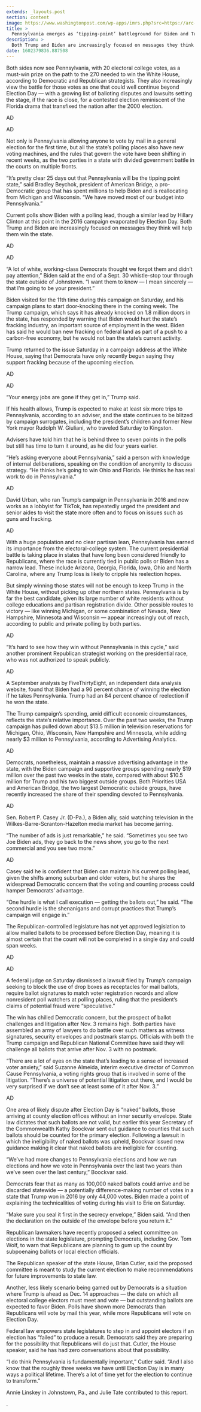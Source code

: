```yaml
--- 
extends: _layouts.post 
section: content 
image: https://www.washingtonpost.com/wp-apps/imrs.php?src=https://arc-anglerfish-washpost-prod-washpost.s3.amazonaws.com/public/2WAMN4ALIUI6XBYZBXYVTUKHSQ.jpg&w=1440 
title: > 
  Pennsylvania emerges as ‘tipping-point’ battleground for Biden and Trump — before and after Election Day 
description: > 
  Both Trump and Biden are increasingly focused on messages they think will help them win the state.ADA September analysis by FiveThirtyEight, an independent data analysis website, found that Biden had a 96 percent chance of winning the election if he takes Pennsylvania.Officials with both the Trump campaign and Republican National Committee have said they will challenge all ballots that arrive after Nov. 3 with no postmark.Polls have shown more Democrats than Republicans will vote by mail this year, while more Republicans will vote on Election Day.“And I also know that the roughly three weeks we have until Election Day is in many ways a political lifetime. 
date: 1602379836.887508 
--- 
```

Both sides now see Pennsylvania, with 20 electoral college votes, as a must-win prize on the path to the 270 needed to win the White House, according to Democratic and Republican strategists. They also increasingly view the battle for those votes as one that could well continue beyond Election Day — with a growing list of balloting disputes and lawsuits setting the stage, if the race is close, for a contested election reminiscent of the Florida drama that transfixed the nation after the 2000 election.

AD

AD

Not only is Pennsylvania allowing anyone to vote by mail in a general election for the first time, but all the state’s polling places also have new voting machines, and the rules that govern the vote have been shifting in recent weeks, as the two parties in a state with divided government battle in the courts on multiple fronts.

“It’s pretty clear 25 days out that Pennsylvania will be the tipping point state,” said Bradley Beychok, president of American Bridge, a pro-Democratic group that has spent millions to help Biden and is reallocating from Michigan and Wisconsin. “We have moved most of our budget into Pennsylvania.”

Current polls show Biden with a polling lead, though a similar lead by Hillary Clinton at this point in the 2016 campaign evaporated by Election Day. Both Trump and Biden are increasingly focused on messages they think will help them win the state.

AD

AD

“A lot of white, working-class Democrats thought we forgot them and didn’t pay attention,” Biden said at the end of a Sept. 30 whistle-stop tour through the state outside of Johnstown. “I want them to know — I mean sincerely — that I’m going to be your president.”

Biden visited for the 11th time during this campaign on Saturday, and his campaign plans to start door-knocking there in the coming week. The Trump campaign, which says it has already knocked on 1.8 million doors in the state, has responded by warning that Biden would hurt the state’s fracking industry, an important source of employment in the west. Biden has said he would ban new fracking on federal land as part of a push to a carbon-free economy, but he would not ban the state’s current activity.

Trump returned to the issue Saturday in a campaign address at the White House, saying that Democrats have only recently begun saying they support fracking because of the upcoming election.

AD

AD

“Your energy jobs are gone if they get in,” Trump said.

If his health allows, Trump is expected to make at least six more trips to Pennsylvania, according to an adviser, and the state continues to be blitzed by campaign surrogates, including the president’s children and former New York mayor Rudolph W. Giuliani, who traveled Saturday to Kingston.

Advisers have told him that he is behind three to seven points in the polls but still has time to turn it around, as he did four years earlier.

“He’s asking everyone about Pennsylvania,” said a person with knowledge of internal deliberations, speaking on the condition of anonymity to discuss strategy. “He thinks he’s going to win Ohio and Florida. He thinks he has real work to do in Pennsylvania.”

AD

David Urban, who ran Trump’s campaign in Pennsylvania in 2016 and now works as a lobbyist for TikTok, has repeatedly urged the president and senior aides to visit the state more often and to focus on issues such as guns and fracking.

AD

With a huge population and no clear partisan lean, Pennsylvania has earned its importance from the electoral-college system. The current presidential battle is taking place in states that have long been considered friendly to Republicans, where the race is currently tied in public polls or Biden has a narrow lead. These include Arizona, Georgia, Florida, Iowa, Ohio and North Carolina, where any Trump loss is likely to cripple his reelection hopes.

But simply winning those states will not be enough to keep Trump in the White House, without picking up other northern states. Pennsylvania is by far the best candidate, given its large number of white residents without college educations and partisan registration divide. Other possible routes to victory — like winning Michigan, or some combination of Nevada, New Hampshire, Minnesota and Wisconsin — appear increasingly out of reach, according to public and private polling by both parties.

AD

“It’s hard to see how they win without Pennsylvania in this cycle,” said another prominent Republican strategist working on the presidential race, who was not authorized to speak publicly.

AD

A September analysis by FiveThirtyEight, an independent data analysis website, found that Biden had a 96 percent chance of winning the election if he takes Pennsylvania. Trump had an 84 percent chance of reelection if he won the state.

The Trump campaign’s spending, amid difficult economic circumstances, reflects the state’s relative importance. Over the past two weeks, the Trump campaign has pulled down about $13.5 million in television reservations for Michigan, Ohio, Wisconsin, New Hampshire and Minnesota, while adding nearly $3 million to Pennsylvania, according to Advertising Analytics.

AD

Democrats, nonetheless, maintain a massive advertising advantage in the state, with the Biden campaign and supportive groups spending nearly $19 million over the past two weeks in the state, compared with about $10.5 million for Trump and his two biggest outside groups. Both Priorities USA and American Bridge, the two largest Democratic outside groups, have recently increased the share of their spending devoted to Pennsylvania.

AD

Sen. Robert P. Casey Jr. (D-Pa.), a Biden ally, said watching television in the Wilkes-Barre-Scranton-Hazelton media market has become jarring.

“The number of ads is just remarkable,” he said. “Sometimes you see two Joe Biden ads, they go back to the news show, you go to the next commercial and you see two more.”

AD

Casey said he is confident that Biden can maintain his current polling lead, given the shifts among suburban and older voters, but he shares the widespread Democratic concern that the voting and counting process could hamper Democrats’ advantage.

“One hurdle is what I call execution — getting the ballots out,” he said. “The second hurdle is the shenanigans and corrupt practices that Trump’s campaign will engage in.”

The Republican-controlled legislature has not yet approved legislation to allow mailed ballots to be processed before Election Day, meaning it is almost certain that the count will not be completed in a single day and could span weeks.

AD

AD

A federal judge on Saturday dismissed a lawsuit filed by Trump’s campaign seeking to block the use of drop boxes as receptacles for mail ballots, require ballot signatures to match voter registration records and allow nonresident poll watchers at polling places, ruling that the president’s claims of potential fraud were “speculative.”

The win has chilled Democratic concern, but the prospect of ballot challenges and litigation after Nov. 3 remains high. Both parties have assembled an army of lawyers to do battle over such matters as witness signatures, security envelopes and postmark stamps. Officials with both the Trump campaign and Republican National Committee have said they will challenge all ballots that arrive after Nov. 3 with no postmark.

“There are a lot of eyes on the state that’s leading to a sense of increased voter anxiety,” said Suzanne Almeida, interim executive director of Common Cause Pennsylvania, a voting rights group that is involved in some of the litigation. “There’s a universe of potential litigation out there, and I would be very surprised if we don’t see at least some of it after Nov. 3.”

AD

One area of likely dispute after Election Day is “naked” ballots, those arriving at county election offices without an inner security envelope. State law dictates that such ballots are not valid, but earlier this year Secretary of the Commonwealth Kathy Boockvar sent out guidance to counties that such ballots should be counted for the primary election. Following a lawsuit in which the ineligibility of naked ballots was upheld, Boockvar issued new guidance making it clear that naked ballots are ineligible for counting.

“We’ve had more changes to Pennsylvania elections and how we run elections and how we vote in Pennsylvania over the last two years than we’ve seen over the last century,” Boockvar said.

Democrats fear that as many as 100,000 naked ballots could arrive and be discarded statewide — a potentially difference-making number of votes in a state that Trump won in 2016 by only 44,000 votes. Biden made a point of explaining the technicalities of voting during his visit to Erie on Saturday.

“Make sure you seal it first in the secrecy envelope,” Biden said. “And then the declaration on the outside of the envelope before you return it.”

Republican lawmakers have recently proposed a select committee on elections in the state legislature, prompting Democrats, including Gov. Tom Wolf, to warn that Republicans are planning to gum up the count by subpoenaing ballots or local election officials.

The Republican speaker of the state House, Brian Cutler, said the proposed committee is meant to study the current election to make recommendations for future improvements to state law.

Another, less likely scenario being gamed out by Democrats is a situation where Trump is ahead as Dec. 14 approaches — the date on which all electoral college electors must meet and vote — but outstanding ballots are expected to favor Biden. Polls have shown more Democrats than Republicans will vote by mail this year, while more Republicans will vote on Election Day.

Federal law empowers state legislatures to step in and appoint electors if an election has “failed” to produce a result. Democrats said they are preparing for the possibility that Republicans will do just that. Cutler, the House speaker, said he has had zero conversations about that possibility.

“I do think Pennsylvania is fundamentally important,” Cutler said. “And I also know that the roughly three weeks we have until Election Day is in many ways a political lifetime. There’s a lot of time yet for the election to continue to transform.”

Annie Linskey in Johnstown, Pa., and Julie Tate contributed to this report.

.
